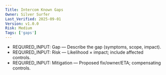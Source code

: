 ```yaml
---
Title: Intercom Known Gaps
Owner: Silver Surfer
Last_Verified: 2025-09-01
Version: v1.0.0
Risk: Medium
Tags: ['gaps']
---
```

- REQUIRED_INPUT: Gap — Describe the gap (symptoms, scope, impact).
- REQUIRED_INPUT: Risk — Likelihood × impact; include affected controls.
- REQUIRED_INPUT: Mitigation — Proposed fix/owner/ETA; compensating controls.
